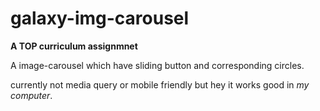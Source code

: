 # galaxy-img-carousel

**A TOP curriculum assignmnet**

A image-carousel which have sliding button and corresponding circles.

currently not media query or mobile friendly but hey it works good in *my computer*.
